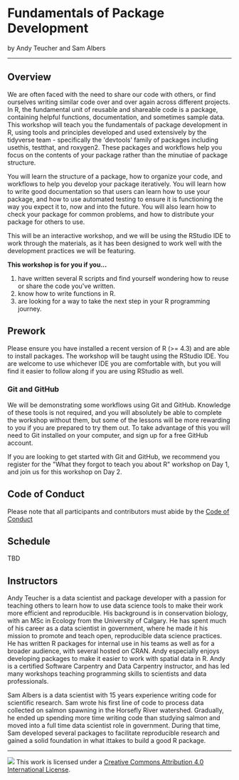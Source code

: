 # Fundamentals of Package Development


by Andy Teucher and Sam Albers

------------------------------------------------------------------------

## Overview

We are often faced with the need to share our code with others, or find ourselves writing similar code over and over again across different projects.
In R, the fundamental unit of reusable and shareable code is a package, containing helpful functions, documentation, and sometimes sample data.
This workshop will teach you the fundamentals of package development in R, using tools and principles developed and used extensively by the tidyverse team - specifically the 'devtools' family of packages including usethis, testthat, and roxygen2.
These packages and workflows help you focus on the contents of your package rather than the minutiae of package structure.

You will learn the structure of a package, how to organize your code, and workflows to help you develop your package iteratively.
You will learn how to write good documentation so that users can learn how to use your package, and how to use automated testing to ensure it is functioning the way you expect it to, now and into the future.
You will also learn how to check your package for common problems, and how to distribute your package for others to use.

This will be an interactive workshop, and we will be using the RStudio IDE to work through the materials, as it has been designed to work well with the development practices we will be featuring.

**This workshop is for you if you...**

1.  have written several R scripts and find yourself wondering how to reuse or share the code you've written.
2.  know how to write functions in R.
3.  are looking for a way to take the next step in your R programming journey.

## Prework

Please ensure you have installed a recent version of R (\>= 4.3) and are able to install packages.
The workshop will be taught using the RStudio IDE. You are welcome to use whichever IDE you are comfortable with, but you will find it easier to follow along if you are using RStudio as well.

### Git and GitHub

We will be demonstrating some workflows using Git and GitHub.
Knowledge of these tools is not required, and you will absolutely be able to complete the workshop without them, but some of the lessons will be more rewarding to you if you are prepared to try them out.
To take advantage of this you will need to Git installed on your computer, and sign up for a free GitHub account.

If you are looking to get started with Git and GitHub, we recommend you register for the "What they forgot to teach you about R" workshop on Day 1, and join us for this workshop on Day 2.

## Code of Conduct

Please note that all participants and contributors must abide by the [Code of Conduct](CODE_OF_CONDUCT.md)

## Schedule

TBD

## Instructors

Andy Teucher is a data scientist and package developer with a passion for teaching others to learn how to use data science tools to make their work more efficient and reproducible.
His background is in conservation biology, with an MSc in Ecology from the University of Calgary.
He has spent much of his career as a data scientist in government, where he made it his mission to promote and teach open, reproducible data science practices.
He has written R packages for internal use in his teams as well as for a broader audience, with several hosted on CRAN.
Andy especially enjoys developing packages to make it easier to work with spatial data in R.
Andy is a certified Software Carpentry and Data Carpentry instructor, and has led many workshops teaching programming skills to scientists and data professionals.

Sam Albers is a data scientist with 15 years experience writing code for scientific research.
Sam wrote his first line of code to process data collected on salmon spawning in the Horsefly River watershed. 
Gradually, he ended up spending more time writing code than studying salmon and moved into a full time data scientist role in government. 
During that time, Sam developed several packages to facilitate reproducible research and gained a solid foundation in what ittakes to build a good R package.

------------------------------------------------------------------------

![](https://i.creativecommons.org/l/by/4.0/88x31.png) This work is licensed under a [Creative Commons Attribution 4.0 International License](https://creativecommons.org/licenses/by/4.0/).
